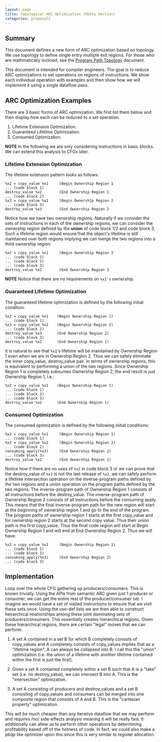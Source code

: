 ```yaml
---
layout: page
title: Topological ARC Optimization (Mathy Version)
categories: proposals
---
```


## Summary

This document defines a new form of ARC optimization based on topology. We use
topology to define single entry multiple exit regions. For those who are
mathmatically inclined, see
the [Program Path Topology](proposals/program-path-topology.html) document.

This document is intended for compiler engineers. The goal is to reduce ARC
optimizations to set operations on regions of instructions. We show each
individual operation with examples and then show how we will implement it using
a single dataflow pass.

## ARC Optimization Examples

There are 3 basic forms of ARC optimization. We first list them below and then
display how each can be reduced to a set operation.

1. Lifetime Extension Optimization.
2. Guaranteed Lifetime Optimization.
3. Consumed Optimization.

**NOTE** In the following we are only considering instructions in basic
blocks. We can extend this analysis to CFGs later.

### Lifetime Extension Optimization

The lifetime extension pattern looks as follows:

    %x2 = copy_value %x1     (Begin Ownership Region 1
    ... (code block 1)
    destroy_value %x2        (End Ownership Region 1
    ... (code block 2)
    %x3 = copy_value %x1     (Begin Ownership Region 2
    ... (code block 3)
    destroy_value %x3        (End Ownership Region 2

Notice how we have two ownership regions. Naturally if we consider the sets of
instructions in each of the ownership regions, we can consider the ownership
region defined by the **union** of code block 1/2 and code block 3. Such a
lifetime region would ensure that the object's lifetime is still maintained over
both regions implying we can merge the two regions into a third ownership
region:

    %x2 = copy_value %x1     (Begin Ownership Region 3
    ... (code block 1)
    ... (code block 2)
    ... (code block 3)
    destroy_value %x2        (End Ownership Region 3

**NOTE** Notice that there are no requirements on ``%x1's`` ownership.

### Guaranteed Lifetime Optimization

The guaranteed lifetime optimization is defined by the following initial
condition:

    %x2 = copy_value %x1    (Begin Ownership Region 1)
    ... (code block 1)
    %x3 = copy_value %x2    (Begin Ownership Region 2)
    ... (code block 2)
    destroy_value %x3       (End Ownership Region 2)
    ... (code block 3)
    destroy_value %x2       (End Ownership Region 1)

It is natural to see that ``%x1``'s lifetime will be maintained by Ownership
Region 1 even when we are in Ownership Region 2. Thus we can safely eliminate
the inner copy_value, destroy_value pair. In terms of ownership regions, this is
equivalent to performing a union of the two regions. Since Ownership Region 1 is
completely subsumes Ownership Region 2, the end result is just Ownership Region
1, i.e.:

    %x2 = copy_value %x1    (Begin Ownership Region 1)
    ... (code block 1)
    ... (code block 2)
    ... (code block 3)
    destroy_value %x2       (End Ownership Region 1)

### Consumed Optimization

The consumed optimization is defined by the following initial conditions:

    %x2 = copy_value %x1     (Begin Ownership Region 1)
    ... (code block 1)
    %x3 = copy_value %x2     (Begin Ownership Region 2)
    ... (code block 2)
    consuming_apply(%x3)     (End Ownership Region 2)
    ... (code block 3)
    destroy_value %x2        (End Ownership Region 1)

Notice how if there are no uses of `%x2` in code block 3 or we can prove that
the destroy_value of `%x2` is not the last release of `%x2`, we can safely
perform a lifetime intersection operation on the inverse-program paths defined
by the two regions and a union operation on the program paths defined by the two
regions. The inverse-program path of Ownership Region 1 consists of all
instructions before the destroy_value. The inverse-program path of Ownership
Region 2 consists of all instructions before the consuming apply. This means
that the final inverse-program path for the new region will start at the
beginning of ownership region 1 and go to the end of the program. The program
paths of ownership region 1 starts at the first copy_value and for ownership
region 2 starts at the second copy value. Thus their union path is the first
copy_value. Thus the final code region will start at Begin Ownership Region 1
and will end at End Ownership Region 2. Thus we will have:

    %x2 = copy_value %x1     (Begin Ownership Region 1)
    ... (code block 1)
    ... (code block 2)
    consuming_apply(%x3)     (End Ownership Region 2)
    ... (code block 3)

## Implementation

Loop over the whole CFG gathering up producers/consumers. This is known
trivially. Using the APIs from semantic ARC given just 1 producer or consumer,
we can get the entire rest of the producer/consumer set. I imagine we would have
a set of visited instructions to ensure that we visit these sets once. Using the
use-def lists we are then able to construct heirarchical relationships among
these joint dominating sets of producers/consumers. This essentially creates
hierarchical regions. Given these hierarchical regions, there are certain
"legal" moves that we can perform:

1. A set A contained in a set B for which B completely consists of copy_values
   and A completely consists of copy_values implies that as a "lifetime region",
   A can always be collapsed into B. I call this the "union" optimization
   (i.e. the union of a lifetime with another lifetime contained within the
   first is just the first).
   
2. Given a set A contained completely within a set B such that A is a "take"
   set (i.e. no destroy_value), we can intersect B into A. This is the
   "intersection" optimization.
      
3. A set A consisting of producers and destroy_values and a set B
   consisting of copy_values and consumers can be merged into one
   composite region that consists of A and B. This is the "cartesian
   property" optimization.
         
This will be much cheaper than any iterative dataflow that we may perform and
requires /no/ side-effects analysis meaning it will be really fast. It
additionally can allow us to perform other operations by determining
profitability based off of the hotness of code. In fact, we could also make a
pbqp like optimizer upon this since this is very similar to register allocation.
